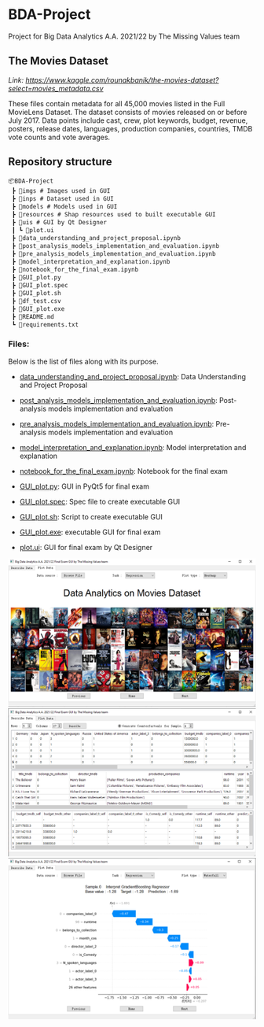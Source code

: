 # BDA-Project
Project for Big Data Analytics A.A. 2021/22 by The Missing Values team

## The Movies Dataset
*Link: https://www.kaggle.com/rounakbanik/the-movies-dataset?select=movies_metadata.csv*

These files contain metadata for all 45,000 movies listed in the Full MovieLens Dataset. The dataset consists of movies released on or before July 2017. 
Data points include cast, crew, plot keywords, budget, revenue, posters, release dates, languages, production companies, countries, TMDB vote counts and vote averages.

## Repository structure
```
📦BDA-Project
 ┣ 📂imgs # Images used in GUI
 ┣ 📂inps # Dataset used in GUI
 ┣ 📂models # Models used in GUI
 ┣ 📂resources # Shap resources used to built executable GUI
 ┣ 📂uis # GUI by Qt Designer
 ┃ ┗ 📜plot.ui
 ┣ 📜data_understanding_and_project_proposal.ipynb
 ┣ 📜post_analysis_models_implementation_and_evaluation.ipynb
 ┣ 📜pre_analysis_models_implementation_and_evaluation.ipynb
 ┣ 📜model_interpretation_and_explanation.ipynb
 ┣ 📜notebook_for_the_final_exam.ipynb
 ┣ 📜GUI_plot.py
 ┣ 📜GUI_plot.spec
 ┣ 📜GUI_plot.sh
 ┣ 📜df_test.csv
 ┣ 📜GUI_plot.exe
 ┣ 📜README.md
 ┗ 📜requirements.txt
```

### Files:
Below is the list of files along with its purpose.

- [data_understanding_and_project_proposal.ipynb](data_understanding_and_project_proposal.ipynb):
Data Understanding and Project Proposal

- [post_analysis_models_implementation_and_evaluation.ipynb](post_analysis_models_implementation_and_evaluation.ipynb):
Post-analysis models implementation and evaluation

- [pre_analysis_models_implementation_and_evaluation.ipynb](pre_analysis_models_implementation_and_evaluation.ipynb):
Pre-analysis models implementation and evaluation

- [model_interpretation_and_explanation.ipynb](model_interpretation_and_explanation.ipynb):
Model interpretation and explanation

- [notebook_for_the_final_exam.ipynb](notebook_for_the_final_exam.ipynb):
Notebook for the final exam

- [GUI_plot.py](GUI_plot.py):
GUI in PyQt5 for final exam

- [GUI_plot.spec](GUI_plot.spec):
Spec file to create executable GUI

- [GUI_plot.sh](GUI_plot.sh):
Script to create executable GUI

- [GUI_plot.exe](GUI_plot.exe):
executable GUI for final exam

- [plot.ui](uis/plot.ui):
GUI for final exam by Qt Designer

![home.png](home.png)
![data.png](data.png)
![plot.png](plot.png)